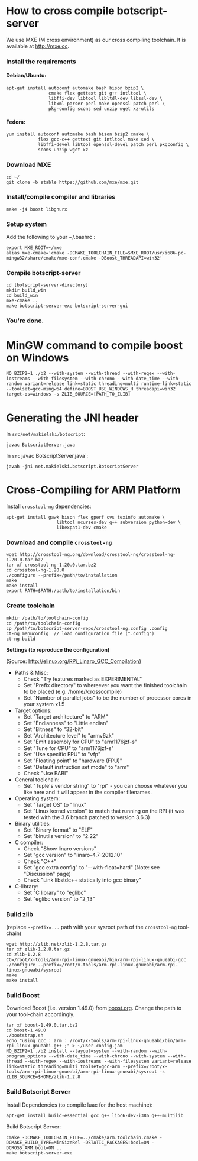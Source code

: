 # How to cross compile botscript-server

We use  MXE (M cross environment) as our cross compiling toolchain. It is available at http://mxe.cc.

### Install the requirements

#### Debian/Ubuntu:

    apt-get install autoconf automake bash bison bzip2 \
                    cmake flex gettext git g++ intltool \
                    libffi-dev libtool libltdl-dev libssl-dev \
                    libxml-parser-perl make openssl patch perl \
                    pkg-config scons sed unzip wget xz-utils

#### Fedora:

    yum install autoconf automake bash bison bzip2 cmake \
                flex gcc-c++ gettext git intltool make sed \
                libffi-devel libtool openssl-devel patch perl pkgconfig \
                scons unzip wget xz

### Download MXE

    cd ~/
    git clone -b stable https://github.com/mxe/mxe.git

### Install/compile compiler and libraries

    make -j4 boost libgnurx

### Setup system

Add the following to your ~/.bashrc :

    export MXE_ROOT=~/mxe
    alias mxe-cmake='cmake -DCMAKE_TOOLCHAIN_FILE=$MXE_ROOT/usr/i686-pc-mingw32/share/cmake/mxe-conf.cmake -DBoost_THREADAPI=win32'

### Compile botscript-server

    cd [botscript-server-directory]
    mkdir build_win
    cd build_win
    mxe-cmake ..
    make botscript-server-exe botscript-server-gui

### You're done.

# MinGW command to compile boost on Windows

    NO_BZIP2=1 ./b2 --with-system --with-thread --with-regex --with-iostreams --with-filesystem --with-chrono --with-date_time --with-random variant=release link=static threading=multi runtime-link=static --toolset=gcc-mingw64 define=BOOST_USE_WINDOWS_H threadapi=win32 target-os=windows -s ZLIB_SOURCE=[PATH_TO_ZLIB]

# Generating the JNI header

In `src/net/makielski/botscript`:  

    javac BotscriptServer.java


In `src` javac BotscriptServer.java`:  

    javah -jni net.makielski.botscript.BotscriptServer

# Cross-Compiling for ARM Platform

Install `crosstool-ng` dependencies:

    apt-get install gawk bison flex gperf cvs texinfo automake \
                       libtool ncurses-dev g++ subversion python-dev \
                       libexpat1-dev cmake


### Download and compile `crosstool-ng`

    wget http://crosstool-ng.org/download/crosstool-ng/crosstool-ng-1.20.0.tar.bz2
    tar xf crosstool-ng-1.20.0.tar.bz2
    cd crosstool-ng-1.20.0
    ./configure --prefix=/path/to/installation
    make
    make install
    export PATH=$PATH:/path/to/installation/bin


### Create toolchain

    mkdir /path/to/toolchain-config
    cd /path/to/toolchain-config
    cp /path/to/botscript-server-repo/crosstool-ng.config .config
    ct-ng menuconfig  // load configuration file (".config")
    ct-ng build

**Settings (to reproduce the configuration)**

(Source: http://elinux.org/RPi_Linaro_GCC_Compilation)

- Paths & Misc: 
    - Check "Try features marked as EXPERIMENTAL"
    - Set "Prefix directory" to whereever you want the finished toolchain to be placed (e.g. /home/<yourname>/crosscompile)
    - Set "Number of parallel jobs" to be the number of processor cores in your system x1.5
- Target options:
    - Set "Target architecture" to "ARM"
    - Set "Endianness" to "Little endian"
    - Set "Bitness" to "32-bit"
    - Set "Architecture level" to "armv6zk"
    - Set "Emit assembly for CPU" to "arm1176jzf-s"
    - Set "Tune for CPU" to "arm1176jzf-s"
    - Set "Use specific FPU" to "vfp"
    - Set "Floating point" to "hardware (FPU)"
    - Set "Default instruction set mode" to "arm"
    - Check "Use EABI"
- General toolchain:
    - Set "Tuple's vendor string" to "rpi" - you can choose whatever you like here and it will appear in the compiler filenames.
- Operating system:
    - Set "Target OS" to "linux"
    - Set "Linux kernel version" to match that running on the RPI (it was tested with the 3.6 branch patched to version 3.6.3)
- Binary utilities:
    - Set "Binary format" to "ELF"
    - Set "binutils version" to "2.22"
- C compiler:
    - Check "Show linaro versions"
    - Set "gcc version" to "linaro-4.7-2012.10"
    - Check "C++"
    - Set "gcc extra config" to "--with-float=hard"    (Note: see "Discussion" page)
    - Check "Link libstdc++ statically into gcc binary"
- C-library:
    - Set "C library" to "eglibc"
    - Set "eglibc version" to "2_13"

### Build zlib

(replace `--prefix=...` path with your sysroot path of the `crosstool-ng` tool-chain)

    wget http://zlib.net/zlib-1.2.8.tar.gz
    tar xf zlib-1.2.8.tar.gz
    cd zlib-1.2.8
    CC=/root/x-tools/arm-rpi-linux-gnueabi/bin/arm-rpi-linux-gnueabi-gcc ./configure --prefix=/root/x-tools/arm-rpi-linux-gnueabi/arm-rpi-linux-gnueabi/sysroot
    make
    make install


### Build Boost

Download Boost (i.e. version 1.49.0) from [boost.org](http://boost.org).
Change the path to your tool-chain accordingly.

    tar xf boost-1.49.0.tar.bz2
    cd boost-1.49.0
    ./bootstrap.sh
    echo "using gcc : arm : /root/x-tools/arm-rpi-linux-gnueabi/bin/arm-rpi-linux-gnueabi-g++ ;" > ~/user-config.jam
    NO_BZIP2=1 ./b2 install --layout=system --with-random --with-program_options --with-date_time --with-chrono --with-system --with-thread --with-regex --with-iostreams --with-filesystem variant=release link=static threading=multi toolset=gcc-arm --prefix=/root/x-tools/arm-rpi-linux-gnueabi/arm-rpi-linux-gnueabi/sysroot -s ZLIB_SOURCE=$HOME/zlib-1.2.8

### Build Botscript Server


Install Dependencies (to compile luac for the host machine):

    apt-get install build-essential gcc g++ libc6-dev-i386 g++-multilib


Build Botscript Server:

    cmake -DCMAKE_TOOLCHAIN_FILE=../cmake/arm.toolchain.cmake -DCMAKE_BUILD_TYPE=MinSizeRel -DSTATIC_PACKAGES:bool=ON -DCROSS_ARM:bool=ON ..
    make botscript-server-exe